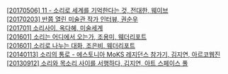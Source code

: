 <!--글 Writings<br><br>-->

[[20170506] 11 - 소리로 세계를 기억한다는 것, 전대한, 웨이브](../pdf/sorisegye_weiv.pdf)<br>
[[20170203] 반쯤 열린 미술관 작가 인터뷰, 권순우](../pdf/half-opened_door_interview.pdf)<br>
[[201701] 소리사이, 옥다혜, 미술세계](../pdf/sorisaii_misul.pdf)<br>
[[201601] 소리는 어디에서 오는가, 조용미, 웨더리포트](../pdf/sorifromwhere_weatherreport.pdf)<br>
[[201601] 소리로 나누는 대화, 조은비, 웨더리포트](../pdf/soriconversation_weatherreport.pdf)<br>
[[20140113] 소리의 통로 - 에스토니아 MoKS 레지던스 참가기, 김지연, 아르코웹진](../pdf/sc.pdf)<br>
[[20130912] 소리와 목소리 사이를 서행하다, 김지연, 아트 스페이스 풀](../pdf/sorimoksori.pdf)<br><br>
<!--
노트 Notes<br>
[[20190622] 음악의 경계, 경계의 음악 - 라이브 스트리밍 작업을 중심으로, 성북구민여성회관](../pdf/musicontheborder.pdf)<br> 
[[201609] DHRA2016 Weather Report and Transparent Music, Brighton University](../pdf/DHRA2016_brightonUni.pdf)<br>-->
